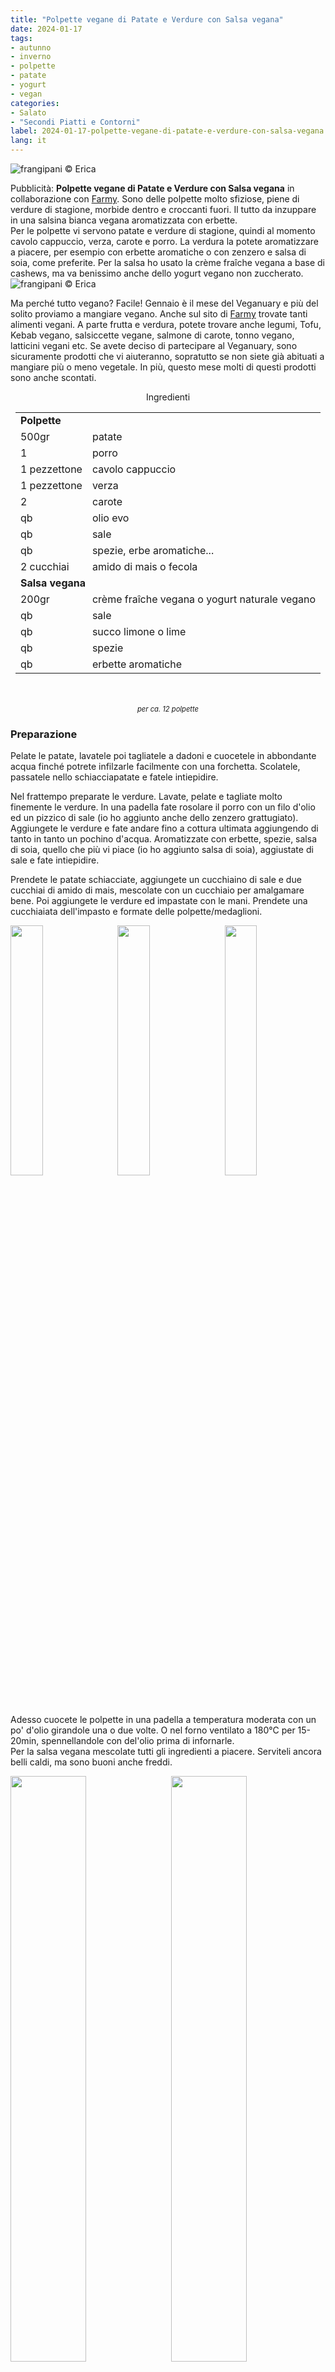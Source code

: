 ```yaml
---
title: "Polpette vegane di Patate e Verdure con Salsa vegana"
date: 2024-01-17
tags: 
- autunno
- inverno
- polpette
- patate
- yogurt
- vegan
categories:
- Salato
- "Secondi Piatti e Contorni"
label: 2024-01-17-polpette-vegane-di-patate-e-verdure-con-salsa-vegana
lang: it 
---
```

![](header.jpeg "frangipani © Erica")

Pubblicità: **Polpette vegane di Patate e Verdure con Salsa vegana** in collaborazione con <a href="https://www.farmy.ch" target="_blank">Farmy</a>. Sono delle polpette molto sfiziose, piene di verdure di stagione, morbide dentro e croccanti fuori. Il tutto da inzuppare in una salsina bianca vegana aromatizzata con erbette.
<br />
Per le polpette vi servono patate e verdure di stagione, quindi al momento cavolo cappuccio, verza, carote e porro. La verdura la potete aromatizzare a piacere, per esempio con erbette aromatiche o con zenzero e salsa di soia, come preferite. Per la salsa ho usato la crème fraîche vegana a base di cashews, ma va benissimo anche dello yogurt vegano non zuccherato.
![](spesa.jpeg "frangipani © Erica")

Ma perché tutto vegano? Facile! Gennaio è il mese del Veganuary e più del solito proviamo a mangiare vegano. Anche sul sito di <a href="https://www.farmy.ch" target="_blank">Farmy</a> trovate tanti alimenti vegani. A parte frutta e verdura, potete trovare anche legumi, Tofu, Kebab vegano, salsiccette vegane, salmone di carote, tonno vegano, latticini vegani etc. Se avete deciso di partecipare al Veganuary, sono sicuramente prodotti che vi aiuteranno, sopratutto se non siete già abituati a mangiare più o meno vegetale. In più, questo mese molti di questi prodotti sono anche scontati.

<div id="wrapper" style="text-align: center">
  <div id="yourdiv" style="display: inline-block;">
    <div class="ingredients" itemscope itemtype="http://schema.org/Recipe">
      <span itemprop="name" style="display:none;">Polpette vegane di Patate e Verdure con Salsa vegana</span>
      <span itemprop="recipeCategory" style="display:none;">Salato</span>
      <img itemprop="image" style="display:none;" class="ignore-gallery-item" src="header.jpeg"/>
      <span itemprop="author" style="display:none;">Erica Raiano</span>
      <span itemprop="description" style="display:none;">Sono delle polpette molto sfiziose, piene di verdure di stagione, morbide dentro e croccanti fuori.</span>
      <div class="ingredients-title">Ingredienti</div>
      <table>
        <tbody>
          <tr>     
            <td colspan="2"><b>Polpette</b></td>
          </tr>
          <tr itemprop="recipeIngredient">
            <td>500gr</td>
            <td>patate</td>
          </tr>
          <tr itemprop="recipeIngredient">
            <td>1</td>
            <td>porro</td>
          </tr> 
          <tr itemprop="recipeIngredient">
            <td>1 pezzettone</td>
            <td>cavolo cappuccio</td>
          </tr>  
          <tr itemprop="recipeIngredient">
            <td>1 pezzettone</td>
            <td>verza</td>
          </tr>  
          <tr itemprop="recipeIngredient">
            <td>2</td>
            <td>carote</td>
          </tr>      
          <tr itemprop="recipeIngredient">
            <td>qb</td>
            <td>olio evo</td>
          </tr>      
          <tr itemprop="recipeIngredient">
            <td>qb</td>
            <td>sale</td>
          </tr>      
          <tr itemprop="recipeIngredient">
            <td>qb</td>
            <td>spezie, erbe aromatiche...</td>
          </tr>      
          <tr itemprop="recipeIngredient">
            <td>2 cucchiai</td>
            <td>amido di mais o fecola</td>
           <tr>     
            <td colspan="2"><b>Salsa vegana</b></td>
          </tr>
          <tr itemprop="recipeIngredient">
            <td>200gr</td>
            <td>crème fraîche vegana o yogurt naturale vegano</td>
          </tr>
          <tr itemprop="recipeIngredient">
            <td>qb</td>
            <td>sale</td>
          </tr>
          <tr itemprop="recipeIngredient">
            <td>qb</td>
            <td>succo limone o lime</td>
          </tr>
          <tr itemprop="recipeIngredient">
            <td>qb</td>
            <td>spezie</td>
          </tr>
          <tr itemprop="recipeIngredient">
            <td>qb</td>
            <td>erbette aromatiche</td>
          </tr>
        </tbody>
      </table>
      <br></br>
      <i class="pull-right" style="font-size: 80%;" itemprop="recipeYield">per ca. 12 polpette</i>
    </div>
  </div>
</div>


<h3>
  <font color="grey">
    <i class="fa-solid fa-gears"></i>
  </font> Preparazione
</h3>

Pelate le patate, lavatele poi tagliatele a dadoni e cuocetele in abbondante acqua finché potrete infilzarle facilmente con una forchetta. Scolatele, passatele nello schiacciapatate e fatele intiepidire.

Nel frattempo preparate le verdure. Lavate, pelate e tagliate molto finemente le verdure. In una padella fate rosolare il porro con un filo d'olio ed un pizzico di sale (io ho aggiunto anche dello zenzero grattugiato). Aggiungete le verdure e fate andare fino a cottura ultimata aggiungendo di tanto in tanto un pochino d'acqua. Aromatizzate con erbette, spezie, salsa di soia, quello che più vi piace (io ho aggiunto salsa di soia), aggiustate di sale e fate intiepidire.

Prendete le patate schiacciate, aggiungete un cucchiaino di sale e due cucchiai di amido di mais, mescolate con un cucchiaio per amalgamare bene. Poi aggiungete le verdure ed impastate con le mani. Prendete una cucchiaiata dell'impasto e formate delle polpette/medaglioni.
<p>
  <div style="width: 100%; margin-bottom: 0">
    <img style="float: left; width: 32%; margin-right: 1%;" src="patate.jpeg" alt="" title="frangipani © Erica" />
    <img style="float: left; width: 32%; margin-right: 1%; margin-left: 1%;" src="verdura.jpeg" alt="" title="frangipani © Erica" />
    <img style="float: left; width: 32%; margin-left: 1%;" src="polpette.jpeg" alt="" title="frangipani © Erica" />
    <div style="clear: both"></div>
  </div>
</p>

Adesso cuocete le polpette in una padella a temperatura moderata con un po' d'olio girandole una o due volte. O nel forno ventilato a 180°C per 15-20min, spennellandole con del'olio prima di infornarle. 
<br />
Per la salsa vegana mescolate tutti gli ingredienti a piacere. Serviteli ancora belli caldi, ma sono buoni anche freddi.
<p>
  <div style="width: 100%; margin-bottom: 0">
    <img style="float: left; width: 49%; margin-right: 1%" src="risultato1.jpeg" alt="" title="frangipani © Erica" />
    <img style="float: left; width: 49%; margin-left: 1%" src="risultato2.jpeg" alt="" title="frangipani © Erica" />
    <div style="clear: both;"></div>
  </div>
</p>

<p>
  <div style="width: 100%; margin-bottom: 0">
    <img style="float: left; width: 49%; margin-right: 1%" src="risultato3.jpeg" alt="" title="frangipani © Erica" />
    <img style="float: left; width: 49%; margin-left: 1%" src="risultato4.jpeg" alt="" title="frangipani © Erica" />
    <div style="clear: both;"></div>
  </div>
</p>

<p>
  <div style="width: 100%; margin-bottom: 0">
    <img style="float: left; width: 49%; margin-right: 1%" src="risultato5.jpeg" alt="" title="frangipani © Erica" />
    <img style="float: left; width: 49%; margin-left: 1%" src="risultato6.jpeg" alt="" title="frangipani © Erica" />
    <div style="clear: both;"></div>
  </div>
</p>

![](risultato7.jpeg "frangipani © Erica")

<h4>Buon appetito
  <font color="red">
    <i class="fa-regular fa-face-smile"></i>
  </font>
</h4>